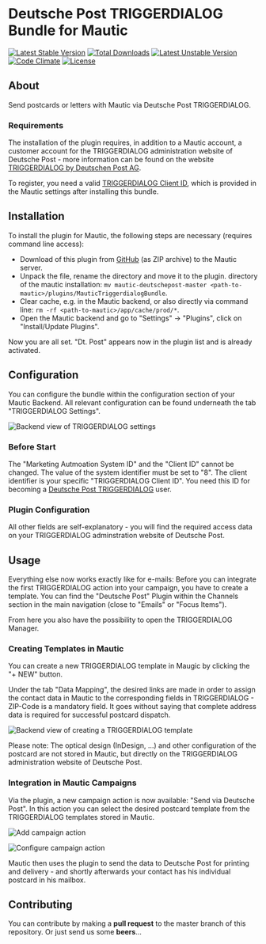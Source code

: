 Deutsche Post TRIGGERDIALOG Bundle for Mautic
=============================================

[![Latest Stable Version](https://poser.pugx.org/bitmotion/mautic-deutschepost/v/stable)](https://packagist.org/packages/bitmotion/mautic-deutschepost)
[![Total Downloads](https://poser.pugx.org/bitmotion/mautic-deutschepost/downloads)](https://packagist.org/packages/bitmotion/mautic-deutschepost)
[![Latest Unstable Version](https://poser.pugx.org/bitmotion/mautic-deutschepost/v/unstable)](https://packagist.org/packages/bitmotion/mautic-deutschepost)
[![Code Climate](https://codeclimate.com/github/bitmotion/mautic-deutschepost/badges/gpa.svg)](https://codeclimate.com/github/bitmotion/mautic-deutschepost)
[![License](https://poser.pugx.org/bitmotion/mautic-deutschepost/license)](https://packagist.org/packages/bitmotion/mautic-deutschepost)

## About

Send postcards or letters with Mautic via Deutsche Post TRIGGERDIALOG.

### Requirements

The installation of the plugin requires, in addition to a Mautic 
account, a customer account for the TRIGGERDIALOG administration 
website of Deutsche Post - more information can be found on the website 
[TRIGGERDIALOG by Deutschen Post AG](https://www.deutschepost.de/de/t/triggerdialog.html).

To register, you need a valid [TRIGGERDIALOG Client ID](#before-start), 
which is provided in the Mautic settings after installing this bundle.

## Installation

To install the plugin for Mautic, the following steps are necessary 
(requires command line access):

* Download of this plugin from [GitHub](https://ma.leuchtfeuer.com/asset/6:as051-triggerdialog-mautic-integration)
(as ZIP archive) to the Mautic server.
* Unpack the file, rename the directory and move it to the plugin.
directory of the mautic installation: `mv mautic-deutschepost-master <path-to-mautic>/plugins/MauticTriggerdialogBundle`.
* Clear cache, e.g. in the Mautic backend, or also directly via command line: `rm -rf <path-to-mautic>/app/cache/prod/*`.
* Open the Mautic backend and go to "Settings" -> "Plugins", click on 
"Install/Update Plugins".

Now you are all set. "Dt. Post" appears now in the plugin list and is 
already activated.

## Configuration

You can configure the bundle within the configuration section of your
Mautic Backend. All relevant configuration can be found underneath the
tab "TRIGGERDIALOG Settings".

![Backend view of TRIGGERDIALOG settings](https://www.bitmotion.de/fileadmin/github/mautic-deutschepost/configure-bundle.png "Backend view of Deutsche Post TRIGGERDIALOG for Mautic settings.")

### Before Start

The "Marketing Autmoation System ID" and the "Client ID" cannot be
changed. The value of the system identifier must be set to "8". The 
client identifier is your specific "TRIGGERDIALOG Client ID". You need 
this ID for becoming a [Deutsche Post TRIGGERDIALOG]((https://www.deutschepost.de/de/t/triggerdialog.html)) user.

### Plugin Configuration

All other fields are self-explanatory - you will find the required 
access data on your TRIGGERDIALOG adminstration website of Deutsche Post.

## Usage

Everything else now works exactly like for e-mails: Before you can 
integrate the first TRIGGERDIALOG action into your campaign, you have to
create a template. You can find the "Deutsche Post" Plugin within the 
Channels section in the main navigation (close to "Emails" or 
"Focus Items").

From here you also have the possibility to open the TRIGGERDIALOG 
Manager.

### Creating Templates in Mautic

You can create a new TRIGGERDIALOG template in Maugic by clicking the 
"+ NEW" button.

Under the tab "Data Mapping", the desired links are made in order to 
assign the contact data in Mautic to the corresponding fields in 
TRIGGERDIALOG - ZIP-Code is a mandatory field. It goes without saying 
that complete address data is required for successful postcard dispatch.

![Backend view of creating a TRIGGERDIALOG template](https://www.bitmotion.de/fileadmin/github/mautic-deutschepost/create-triggerdialog-template.png "Backend view of creating a TRIGGERDIALOG template in Mautic.")

Please note: The optical design (InDesign, ...) and other configuration
of the postcard are not stored in Mautic, but directly on the
TRIGGERDIALOG administration website of Deutsche Post.

### Integration in Mautic Campaigns

Via the plugin, a new campaign action is now available: 
"Send via Deutsche Post". In this action you can select the desired 
postcard template from the TRIGGERDIALOG templates stored in Mautic.

![Add campaign action](https://www.bitmotion.de/fileadmin/github/mautic-deutschepost/add-campaign-action.png "Add campaign action.")

![Configure campaign action](https://www.bitmotion.de/fileadmin/github/mautic-deutschepost/configure-campaign-action.png "Configure campaign action.")

Mautic then uses the plugin to send the data to Deutsche Post for
printing and delivery - and shortly afterwards your contact has his
individual postcard in his mailbox.

## Contributing

You can contribute by making a **pull request** to the master branch of 
this repository. Or just send us some **beers**...
